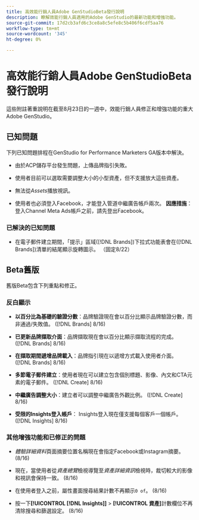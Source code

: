 ```yaml
---
title: 高效能行銷人員Adobe GenStudioBeta發行說明
description: 瞭解效能行銷人員適用的Adobe GenStudio的最新功能和增強功能。
source-git-commit: 17d2cb3afd6c3ce8a8c5efe8c5b406f6cdf5aa76
workflow-type: tm+mt
source-wordcount: '345'
ht-degree: 0%

---
```



# 高效能行銷人員Adobe GenStudioBeta發行說明

這些附註著重說明在截至8月23日的一週中，效能行銷人員修正和增強功能的重大Adobe GenStudio。

## 已知問題

下列已知問題排程在GenStudio for Performance Marketers GA版本中解決。

* 由於ACP儲存平台發生問題，上傳品牌指引失敗。<!-- GS-4369 -->

* 使用者目前可以選取需要調整大小的小型資產，但不支援放大這些資產。<!-- GS-3131 -->

* 無法從&#x200B;_Assets_&#x200B;播放視訊。<!-- GS-3846 -->

* 使用者也必須登入Facebook，才能登入管道中繼廣告帳戶兩次。 **因應措施**：登入Channel Meta Ads帳戶之前，請先登出Facebook。

### 已解決的已知問題

* 在電子郵件建立期間，「提示」區域([!DNL Brands])下拉式功能表會在([!DNL Brands])清單的結尾顯示旋轉圖示。 （固定8/22） <!-- GS-4077 -->

## Beta舊版

舊版Beta包含下列重點和修正。

### 反白顯示

* **以百分比為基礎的驗證分數**：品牌驗證現在會以百分比顯示品牌驗證分數，而非通過/失敗值。 ([!DNL Brands] 8/16)

* **已更新品牌擷取介面**：品牌擷取現在會以百分比顯示擷取流程的完成。 ([!DNL Brands] 8/16)

* **在擷取期間遞增品牌載入**：品牌指引現在以遞增方式載入使用者介面。 ([!DNL Brands] 8/16)

* **多節電子郵件建立**：使用者現在可以建立包含個別標題、影像、內文和CTA元素的電子郵件。 ([!DNL Create] 8/16)

* **中繼廣告調整大小**：建立者可以調整中繼廣告外觀比例。 ([!DNL Create] 8/16)

* **受限的Insights登入帳戶**： Insights登入現在僅支援每個客戶一個帳戶。 ([!DNL Insights] 8/16)

### 其他增強功能和已修正的問題

* _體驗詳細資料_&#x200B;頁面摘要位置名稱現在會指定Facebook或Instagram摘要。 (8/16)

* 現在，當使用者從&#x200B;_資產總覽_&#x200B;檢視導覽至&#x200B;_資產詳細資訊_&#x200B;檢視時，裁切較大的影像和視訊會保持一致。 (8/16)

* 在使用者登入之前，屬性畫面搜尋結果計數不再顯示`0 of`。  (8/16) <!-- GS- 3665 -->

* 按一下&#x200B;**[!UICONTROL [!DNL Insights]]** > **[!UICONTROL 資產]**&#x200B;計數欄位不再清除搜尋和篩選設定。 (8/16) <!-- GS-3476 -->
